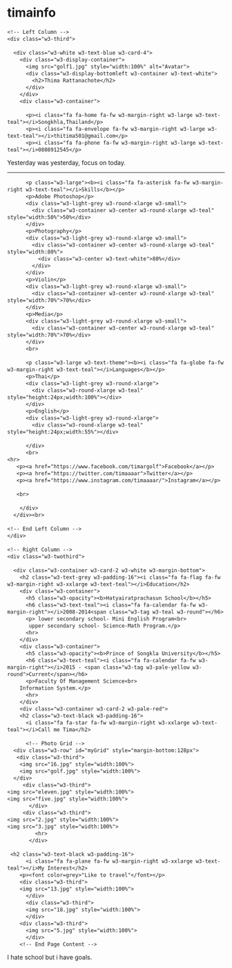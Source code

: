 # timainfo<!DOCTYPE html>
<html>
<title>W3.CSS Template</title>
<meta charset="UTF-8">
<meta name="viewport" content="width=device-width, initial-scale=1">
<link rel="stylesheet" href="https://www.w3schools.com/w3css/4/w3.css">
<link rel='stylesheet' href='https://fonts.googleapis.com/css?family=Roboto'>
<link rel="stylesheet" href="https://cdnjs.cloudflare.com/ajax/libs/font-awesome/4.7.0/css/font-awesome.min.css">
<style>

html,body,h1,h2,h3,h4,h5,h6 {font-family: "Roboto", sans-serif}
</style>
<body class="w3-light-grey">

<!-- Page Container -->
<div class="w3-content w3-margin-top" style="max-width:1400px;">

  <!-- The Grid -->
  <div class="w3-row-padding">
  
    <!-- Left Column -->
    <div class="w3-third">
    
      <div class="w3-white w3-text-blue w3-card-4">
        <div class="w3-display-container">
          <img src="golf1.jpg" style="width:100%" alt="Avatar">
          <div class="w3-display-bottomleft w3-container w3-text-white">
            <h2>Thima Rattanachote</h2>
          </div>
        </div>
        <div class="w3-container">
          
          <p><i class="fa fa-home fa-fw w3-margin-right w3-large w3-text-teal"></i>Songkhla,Thailand</p>
          <p><i class="fa fa-envelope fa-fw w3-margin-right w3-large w3-text-teal"></i>thitima501@gmail.com</p>
          <p><i class="fa fa-phone fa-fw w3-margin-right w3-large w3-text-teal"></i>0808912545</p>
<p>Yesterday was yesterday, focus on today.</p>
          <hr>

          <p class="w3-large"><b><i class="fa fa-asterisk fa-fw w3-margin-right w3-text-teal"></i>Skills</b></p>
          <p>Adobe Photoshop</p>
          <div class="w3-light-grey w3-round-xlarge w3-small">
            <div class="w3-container w3-center w3-round-xlarge w3-teal" style="width:50%">50%</div>
          </div>
          <p>Photography</p>
          <div class="w3-light-grey w3-round-xlarge w3-small">
            <div class="w3-container w3-center w3-round-xlarge w3-teal" style="width:80%">
              <div class="w3-center w3-text-white">80%</div>
            </div>
          </div>
          <p>Violin</p>
          <div class="w3-light-grey w3-round-xlarge w3-small">
            <div class="w3-container w3-center w3-round-xlarge w3-teal" style="width:70%">70%</div>
          </div>
          <p>Media</p>
          <div class="w3-light-grey w3-round-xlarge w3-small">
            <div class="w3-container w3-center w3-round-xlarge w3-teal" style="width:70%">70%</div>
          </div>
          <br>

          <p class="w3-large w3-text-theme"><b><i class="fa fa-globe fa-fw w3-margin-right w3-text-teal"></i>Languages</b></p>
          <p>Thai</p>
          <div class="w3-light-grey w3-round-xlarge">
            <div class="w3-round-xlarge w3-teal" style="height:24px;width:100%"></div>
          </div>
          <p>English</p>
          <div class="w3-light-grey w3-round-xlarge">
            <div class="w3-round-xlarge w3-teal" style="height:24px;width:55%"></div>
          
          </div>
          <br>
	<hr>
       <p><a href="https://www.facebook.com/timargolf">Facebook</a></p>
       <p><a href="https://twitter.com/timaaaar">Twitter</a></p>
       <p><a href="https://www.instagram.com/timaaaar/">Instagram</a></p>
   
       <br>

        </div>
      </div><br>

    <!-- End Left Column -->
    </div>

    <!-- Right Column -->
    <div class="w3-twothird">
    
      <div class="w3-container w3-card-2 w3-white w3-margin-bottom">
        <h2 class="w3-text-grey w3-padding-16"><i class="fa fa-flag fa-fw w3-margin-right w3-xxlarge w3-text-teal"></i>Education</h2>
        <div class="w3-container">
          <h5 class="w3-opacity"><b>Hatyairatprachasun School</b></h5>
          <h6 class="w3-text-teal"><i class="fa fa-calendar fa-fw w3-margin-right"></i>2008-2014<span class="w3-tag w3-teal w3-round"></h6>
          <p> lower secondary school- Mini English Program<br>
	       upper secondary school- Science-Math Program.</p>
          <hr>
        </div>
        <div class="w3-container">
          <h5 class="w3-opacity"><b>Prince of Songkla University</b></h5>
          <h6 class="w3-text-teal"><i class="fa fa-calendar fa-fw w3-margin-right"></i>2015 - <span class="w3-tag w3-pale-yellow w3-round">Current</span></h6>
          <p>Faculty Of Management Science<br>
		Information System.</p>
          <hr>
        </div>
        <div class="w3-container w3-card-2 w3-pale-red">
        <h2 class="w3-text-black w3-padding-16">
          <i class="fa fa-star fa-fw w3-margin-right w3-xxlarge w3-text-teal"></i>Call me Tima</h2>
          
          <!-- Photo Grid -->
      <div class="w3-row" id="myGrid" style="margin-bottom:128px">
       <div class="w3-third">
        <img src="16.jpg" style="width:100%">
        <img src="golf.jpg" style="width:100%">
      </div>
         <div class="w3-third">
    <img src="eleven.jpg" style="width:100%">
    <img src="five.jpg" style="width:100%">
           </div>
         <div class="w3-third">
    <img src="2.jpg" style="width:100%">
    <img src="3.jpg" style="width:100%">
             <hr>
           </div>
            
     <h2 class="w3-text-black w3-padding-16">
          <i class="fa fa-plane fa-fw w3-margin-right w3-xxlarge w3-text-teal"></i>My Interest</h2>
        <p><font color=grey>"Like to travel"</font></p>
        <div class="w3-third">
        <img src="13.jpg" style="width:100%">
          </div>
          <div class="w3-third">
          <img src="18.jpg" style="width:100%">
          </div>
        <div class="w3-third">
          <img src="5.jpg" style="width:100%">
          </div>
        <!-- End Page Content -->
<!-- End Grid -->
  </div>
  
  <!-- End Page Container -->
</div>
  
<footer class="w3-container w3-pale-red w3-center w3-margin-top">
  <p>I hate school but i have goals.</p>
  
</footer>


</body>
</html>

